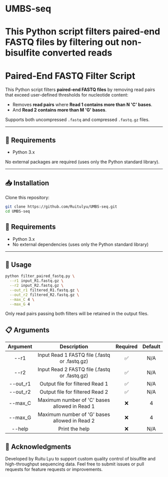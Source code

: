 # UMBS-seq
This Python script filters **paired-end FASTQ files** by filtering out non-bisulfite converted reads
=======
# Paired-End FASTQ Filter Script

This Python script filters **paired-end FASTQ files** by removing read pairs that exceed user-defined thresholds for nucleotide content:

- Removes **read pairs** where **Read 1 contains more than N 'C' bases**.
- And **Read 2 contains more than M 'G' bases**.

Supports both uncompressed `.fastq` and compressed `.fastq.gz` files.

---

## 🔧 Requirements

- Python 3.x

No external packages are required (uses only the Python standard library).

---

## 📥 Installation

Clone this repository:

```bash
git clone https://github.com/Ruitulyu/UMBS-seq.git
cd UMBS-seq
```

## 🔧 Requirements

- Python 3.x  
- No external dependencies (uses only the Python standard library)

---

## 🚀 Usage

```bash
python filter_paired_fastq.py \
  --r1 input_R1.fastq.gz \
  --r2 input_R2.fastq.gz \
  --out_r1 filtered_R1.fastq.gz \
  --out_r2 filtered_R2.fastq.gz \
  --max_C 4 \
  --max_G 4
```
Only read pairs passing both filters will be retained in the output files.

## 📋 Arguments
|Argument   |Description	                             |Required	|Default    |
|   :---:   |                      :---:                     |   :---:  |   :---:   |
|--r1	    | Input Read 1 FASTQ file (.fastq or .fastq.gz)  |	✅	|N/A        |
|--r2	    | Input Read 2 FASTQ file (.fastq or .fastq.gz)  |	✅	|N/A        |
|--out_r1   | Output file for filtered Read 1                |	✅	|N/A        |
|--out_r2   | Output file for filtered Read 2	             |  ✅	|N/A        |
|--max_C    | Maximum number of 'C' bases allowed in Read 1  |	❌	|4          |
|--max_G    | Maximum number of 'G' bases allowed in Read 2  |	❌	|4          |
|--help     | Print the help                                 |  ❌      |N/A        |

## 🙌 Acknowledgments
Developed by Ruitu Lyu to support custom quality control of bisulfite and high-throughput sequencing data.
Feel free to submit issues or pull requests for feature requests or improvements.
